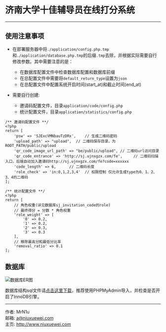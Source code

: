 # 济南大学十佳辅导员在线打分系统

---

## 使用注意事项

- 在部署服务器中将`./application/config.php.tmp`和`./application/database.php.tmp`的后缀`.tmp`去除，并根据实际需要自行修改参数。其中需要注意的是：
    - 在数据库配置文件中检查数据库配置和数据库前缀
    - 在总配置文件中需要将`default_return_type`设置为`json`
    - 在总配置文件中配置系统开启时间(start_at)和截止时间(end_at)
- 需要自行创建:

    - 邀请码配置文件，目录`application/code/config.php`
    - 统计配置文件，目录`application/statistics/config.php`
    
```
/** 邀请码配置文件 **/
<?php
return [
    'psw' => 'SJExcVMNbauTzDRx',    // 生成二维码密码
    'upload_path' => "upload",  // 二维码保存目录，为ROOT_PATH/public/upload
    'qr_code_image_url_path' => "be/public/upload", // 二维码url访问目录
    'qr_code_entrance' => 'http://sj.ujnxgzx.com/fe',     // 二维码扫描入口，后端自动加入邀请码http://sj.ujnxgzx.com/fe?code=xxxxxx
    'code_length' => 6,      // 二维码长度
    'role_check' => 'in:0,1,2,3,4'  // 权限控制 仅允许生成type为0、1、2、3、4的二维码
];

/** 统计配置文件 **/
<?php
return [
    // 角色权重(详见数据库sj_invitation_code的role)
    // 最终得分 = 分数 * 角色权重
    'role_weight' => [
        '0' => 0.2,
        '1' => 0.2,
        '2' => 0.3,
        '3' => 0.3
    ],
    // 移除最高分和最低分比率
    'removal_ratio' => 0.1
];
``` 

## 数据库

![数据库ER图](http://res.niuxuewei.com/2018-05-09-104717.png)

数据库结构sql文件请[点击这里下载](https://gitee.com/ujnxgzx/sj/attach_files/download?i=135498&u=http%3A%2F%2Ffiles.git.oschina.net%2Fgroup1%2FM00%2F03%2F9E%2FPaAvDFry4CSAazJUAAAKxgb94ZU400.sql%3Ftoken%3Dc4a564b7402e2cb389d2b905f0301a88%26ts%3D1525866532%26attname%3Dujnxgzxsj.sql)，推荐使用PHPMyAdmin导入，并检查是否开启了InnoDB引擎。

---

作者: MrN1u<br>
邮箱: a@niuxuewei.com<br>
主页: http://www.niuxuewei.com